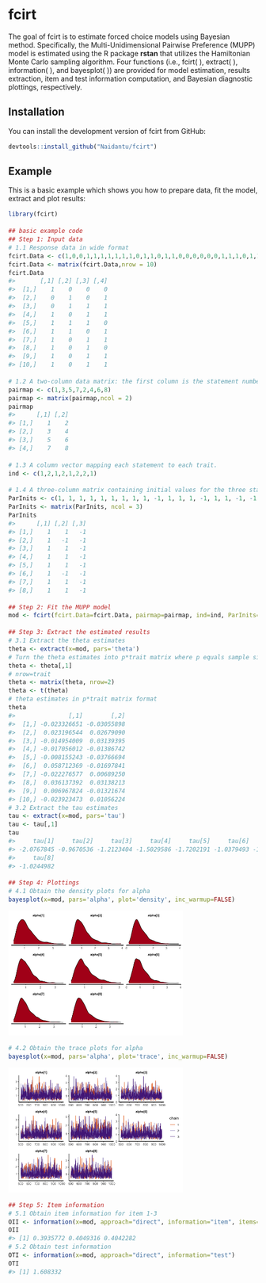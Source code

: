 
<!-- README.md is generated from README.Rmd. Please edit that file -->

# fcirt

<!-- badges: start -->
<!-- badges: end -->

The goal of fcirt is to estimate forced choice models using Bayesian
method. Specifically, the Multi-Unidimensional Pairwise Preference
(MUPP) model is estimated using the R package **rstan** that utilizes
the Hamiltonian Monte Carlo sampling algorithm. Four functions (i.e.,
fcirt( ), extract( ), information( ), and bayesplot( )) are provided for
model estimation, results extraction, item and test information
computation, and Bayesian diagnostic plottings, respectively.

## Installation

You can install the development version of fcirt from GitHub:

``` r
devtools::install_github("Naidantu/fcirt")
```

## Example

This is a basic example which shows you how to prepare data, fit the
model, extract and plot results:

``` r
library(fcirt)

## basic example code
## Step 1: Input data
# 1.1 Response data in wide format
fcirt.Data <- c(1,0,0,1,1,1,1,1,1,1,0,1,1,0,1,1,0,0,0,0,0,0,1,1,1,0,1,1,1,1,0,1,1,1,0,1,1,0,1,1)
fcirt.Data <- matrix(fcirt.Data,nrow = 10)
fcirt.Data
#>       [,1] [,2] [,3] [,4]
#>  [1,]    1    0    0    0
#>  [2,]    0    1    0    1
#>  [3,]    0    1    1    1
#>  [4,]    1    0    1    1
#>  [5,]    1    1    1    0
#>  [6,]    1    1    0    1
#>  [7,]    1    0    1    1
#>  [8,]    1    0    1    0
#>  [9,]    1    0    1    1
#> [10,]    1    0    1    1

# 1.2 A two-column data matrix: the first column is the statement number for statement s; the second column is the statement number for statement t.
pairmap <- c(1,3,5,7,2,4,6,8)
pairmap <- matrix(pairmap,ncol = 2)
pairmap
#>      [,1] [,2]
#> [1,]    1    2
#> [2,]    3    4
#> [3,]    5    6
#> [4,]    7    8

# 1.3 A column vector mapping each statement to each trait.
ind <- c(1,2,1,2,1,2,2,1)

# 1.4 A three-column matrix containing initial values for the three statement parameters (alpha, delta, tau) respectively. If using the direct MUPP estimation approach, 1 and -1 for alphas and taus are recommended and -1 or 1 for deltas are recommended depending on the signs of the statements. If using the two-step estimation approach, pre-estimated statement parameters are used as the initial values. The R package **bmggum** (Tu et al., 2021) can be used to estimate statement parameters for the two-step approach. 
ParInits <- c(1, 1, 1, 1, 1, 1, 1, 1, 1, -1, 1, 1, 1, -1, 1, 1, -1, -1, -1, -1, -1, -1, -1, -1)
ParInits <- matrix(ParInits, ncol = 3)
ParInits
#>      [,1] [,2] [,3]
#> [1,]    1    1   -1
#> [2,]    1   -1   -1
#> [3,]    1    1   -1
#> [4,]    1    1   -1
#> [5,]    1    1   -1
#> [6,]    1   -1   -1
#> [7,]    1    1   -1
#> [8,]    1    1   -1

## Step 2: Fit the MUPP model
mod <- fcirt(fcirt.Data=fcirt.Data, pairmap=pairmap, ind=ind, ParInits=ParInits, iter=1000)

## Step 3: Extract the estimated results 
# 3.1 Extract the theta estimates 
theta <- extract(x=mod, pars='theta')
# Turn the theta estimates into p*trait matrix where p equals sample size and trait equals the number of latent traits
theta <- theta[,1]
# nrow=trait
theta <- matrix(theta, nrow=2)  
theta <- t(theta)
# theta estimates in p*trait matrix format
theta
#>               [,1]        [,2]
#>  [1,] -0.023326651 -0.03055898
#>  [2,]  0.023196544  0.02679090
#>  [3,] -0.014954009  0.03139395
#>  [4,] -0.017056012 -0.01386742
#>  [5,] -0.008155243 -0.03766694
#>  [6,]  0.058712369 -0.01697841
#>  [7,] -0.022276577  0.00689250
#>  [8,]  0.036137392  0.03138213
#>  [9,]  0.006967824 -0.01321674
#> [10,] -0.023923473  0.01056224
# 3.2 Extract the tau estimates
tau <- extract(x=mod, pars='tau')
tau <- tau[,1]
tau
#>     tau[1]     tau[2]     tau[3]     tau[4]     tau[5]     tau[6]     tau[7] 
#> -2.0767845 -0.9670536 -1.2123404 -1.5029586 -1.7202191 -1.0379493 -1.7797779 
#>     tau[8] 
#> -1.0244982

## Step 4: Plottings
# 4.1 Obtain the density plots for alpha
bayesplot(x=mod, pars='alpha', plot='density', inc_warmup=FALSE)
```

<img src="man/figures/README-example-1.png" width="70%" />

``` r
# 4.2 Obtain the trace plots for alpha
bayesplot(x=mod, pars='alpha', plot='trace', inc_warmup=FALSE)
```

<img src="man/figures/README-example-2.png" width="70%" />

``` r
## Step 5: Item information 
# 5.1 Obtain item information for item 1-3
OII <- information(x=mod, approach="direct", information="item", items=1:3)
OII
#> [1] 0.3935772 0.4049316 0.4042282
# 5.2 Obtain test information 
OTI <- information(x=mod, approach="direct", information="test")
OTI
#> [1] 1.608332
```
